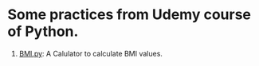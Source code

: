 # Some practices from Udemy course of Python.

1. [BMI.py](https://github.com/kwy518/Udemy/blob/master/BMI.py):
   A Calulator to calculate BMI values.
